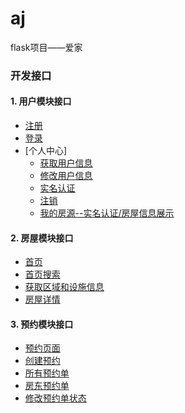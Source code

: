 # aj
flask项目——爱家



### 开发接口

#### 1. 用户模块接口
  - [注册](project/aj/docs/user/user_register.md)
  - [登录](project/aj/docs/user/user_login.md)
  - [个人中心]
	  - [获取用户信息](project/aj/docs/user/user_get_msg.md)
	  - [修改用户信息](project/aj/docs/user/user_put_msg.md)
	  - [实名认证](project/aj/docs/user/user_auth.md)
	  - [注销](project/aj/docs/user/user_logout.md)
	  - [我的房源--实名认证/房屋信息展示](project/aj/docs/house/auth_myhouse.md)
	  

#### 2. 房屋模块接口

  - [首页](docs/house/index.md)
  - [首页搜索](docs/house/search.md)
  - [获取区域和设施信息](docs/house/area_facility.md)
  - [房屋详情](docs/house/detail.md)

#### 3. 预约模块接口

  - [预约页面](docs/order/order.md)
  - [创建预约](docs/order/create_order.md)
  - [所有预约单](docs/order/allorders.md)
  - [房东预约单](docs/order/lorders.md)
  - [修改预约单状态](docs/order/changeorder.md)


